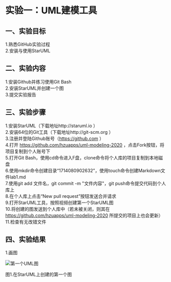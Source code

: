 # 实验一：UML建模工具

## 一、实验目标

1.熟悉GitHub实验过程  
2.安装与使用StarUML  

## 二、实验内容

1.安装Github并练习使用Git Bash  
2.安装StarUML并创建一个图  
3.提交实验报告  

## 三、实验步骤

1.安装StarUML（下载地址http://staruml.io ）   
2.安装64位的Git工具（下载地址http://git-scm.org ）  
3.注册并登陆Github账号（https://github.com ）  
4.打开 https://github.com/hzuapps/uml-modeling-2020 ，点击Fork按钮，将项目复制到个人账号下  
5.打开Git Bash，使用cd命令进入F盘，clone命令将个人库的项目复制到本地磁盘  
6.使用mkdir命令创建目录“1714080902632”，使用touch命令创建Markdown文件lab1.md  
7.使用git add 文件名，git commit -m "文件内容"，git push命令提交代码到个人库上  
8.在个人库上点击“New pull request”按钮发送合并请求  
9.打开StarUML工具，按照视频创建第一个StarUML图  
10.将创建的图发送到个人库中（若未被关闭，则其在 https://github.com/hzuapps/uml-modeling-2020 所提交的项目上也会更新）  
11.检查有无改错文件   

## 四、实验结果

1.画图

![第一个UML图](./model1.jpg)

图1.在StarUML上创建的第一个图
